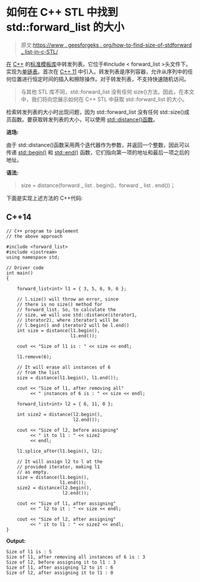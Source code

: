 # 如何在 C++ STL 中找到 std::forward_list 的大小

> 原文:[https://www . geesforgeks . org/how-to-find-size-of-stdforward _ list-in-c-STL/](https://www.geeksforgeeks.org/how-to-find-size-of-stdforward_list-in-c-stl/)

[在](https://www.geeksforgeeks.org/forward-list-c-set-1-introduction-important-functions/) [C++](https://www.geeksforgeeks.org/c-plus-plus/) 的[标准模板库](https://www.geeksforgeeks.org/the-c-standard-template-library-stl/)中转发列表。它位于#include < forward_list >头文件下。实现为[单链表](https://www.geeksforgeeks.org/data-structures/linked-list/singly-linked-list/)。首次在 [C++ 11](https://www.geeksforgeeks.org/c-11-vs-c-14-vs-c-17/) 中引入。转发列表是序列容器，允许从序列中的任何位置进行恒定时间的插入和擦除操作。对于转发列表，不支持快速随机访问。

> 与其他 STL 库不同，std::forward_list 没有任何 size()方法。因此，在本文中，我们将向您展示如何在 C++ STL 中获取 std::forward_list 的大小。

检索转发列表的大小时出现问题，因为 std::forward_list 没有任何 std::size()成员函数。要获取转发列表的大小，可以使用 [std::distance()函数](https://www.geeksforgeeks.org/stddistance-in-c/)。

**进场:**

由于 std::distance()函数采用两个迭代器作为参数，并返回一个整数，因此可以传递 [std::begin()](https://www.cplusplus.com/reference/iterator/begin/) 和 [std::end()](https://www.cplusplus.com/reference/iterator/end/) 函数，它们指向第一项的地址和最后一项之后的地址。

**语法:**

> size = distance(forward _ list . begin()、forward _ list . end())；

下面是实现上述方法的 C++代码:

## C++14

```
// C++ program to implement
// the above approach

#include <forward_list>
#include <iostream>
using namespace std;

// Driver code
int main()
{

    forward_list<int> l1 = { 3, 5, 6, 9, 6 };

    // l.size() will throw an error, since
    // there is no size() method for
    // forward_list. So, to calculate the
    // size, we will use std::distance(iterator1,
    // iterator2), where iterator1 will be
    // l.begin() and iterator2 will be l.end()
    int size = distance(l1.begin(),
                        l1.end());

    cout << "Size of l1 is : " << size << endl;

    l1.remove(6);

    // It will erase all instances of 6
    // from the list
    size = distance(l1.begin(), l1.end());

    cout << "Size of l1, after removing all"
         << " instances of 6 is : " << size << endl;

    forward_list<int> l2 = { 6, 11, 0 };

    int size2 = distance(l2.begin(),
                         l2.end());

    cout << "Size of l2, before assigning"
         << " it to l1 : " << size2
         << endl;

    l1.splice_after(l1.begin(), l2);

    // It will assign l2 to l at the
    // provided iterator, making l1
    // as empty.
    size = distance(l1.begin(),
                    l1.end());
    size2 = distance(l2.begin(),
                     l2.end());

    cout << "Size of l1, after assigning"
         << " l2 to it : " << size << endl;

    cout << "Size of l2, after assigning"
         << " it to l1 : " << size2 << endl;
}
```

**Output:** 

```
Size of l1 is : 5
Size of l1, after removing all instances of 6 is : 3
Size of l2, before assigning it to l1 : 3
Size of l1, after assigning l2 to it : 6
Size of l2, after assigning it to l1 : 0
```